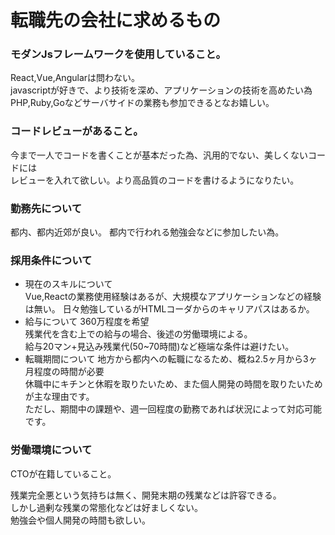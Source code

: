 # 転職先の会社に求めるもの

### モダンJsフレームワークを使用していること。
React,Vue,Angularは問わない。  
javascriptが好きで、より技術を深め、アプリケーションの技術を高めたい為  
PHP,Ruby,Goなどサーバサイドの業務も参加できるとなお嬉しい。

### コードレビューがあること。
今まで一人でコードを書くことが基本だった為、汎用的でない、美しくないコードには  
レビューを入れて欲しい。より高品質のコードを書けるようになりたい。

### 勤務先について
都内、都内近郊が良い。
都内で行われる勉強会などに参加したい為。

### 採用条件について
- 現在のスキルについて  
    Vue,Reactの業務使用経験はあるが、大規模なアプリケーションなどの経験は無い。
    日々勉強しているがHTMLコーダからのキャリアパスはあるか。
- 給与について
    360万程度を希望  
    残業代を含む上での給与の場合、後述の労働環境による。  
    給与20マン+見込み残業代(50~70時間)など極端な条件は避けたい。  
- 転職期間について
    地方から都内への転職になるため、概ね2.5ヶ月から3ヶ月程度の時間が必要  
    休職中にキチンと休暇を取りたいため、また個人開発の時間を取りたいためが主な理由です。  
    ただし、期間中の課題や、週一回程度の勤務であれば状況によって対応可能です。  

### 労働環境について
CTOが在籍していること。

残業完全悪という気持ちは無く、開発末期の残業などは許容できる。  
しかし過剰な残業の常態化などは好ましくない。  
勉強会や個人開発の時間も欲しい。
